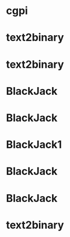 # cgpi
# text2binary
# text2binary
# BlackJack
# BlackJack
# BlackJack1
# BlackJack
# BlackJack
# text2binary
